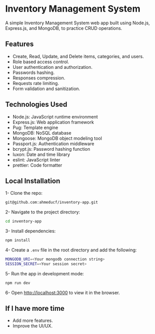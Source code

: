 # Inventory Management System

A simple Inventory Management System web app built using
Node.js, Express.js, and MongoDB, to practice CRUD operations.

## Features

- Create, Read, Update, and Delete items, categories, and users.
- Role based access control.
- User authentication and authorization.
- Passwords hashing.
- Responses compression.
- Requests rate limiting.
- Form validation and sanitization.

## Technologies Used

- Node.js: JavaScript runtime environment
- Express.js: Web application framework
- Pug: Template engine
- MongoDB: NoSQL database
- Mongoose: MongoDB object modeling tool
- Passport.js: Authentication middleware
- bcrypt.js: Password hashing function
- luxon: Date and time library
- eslint: JavaScript linter
- prettier: Code formatter

## Local Installation

1- Clone the repo:

```bash
git@github.com:ahmeducf/inventory-app.git
```

2- Navigate to the project directory:

```bash
cd inventory-app
```

3- Install dependencies:

```bash
npm install
```

4- Create a `.env` file in the root directory and add the following:

```bash
MONGODB_URI=<Your mongodb connection string>
SESSION_SECRET=<Your session secret>
```

5- Run the app in development mode:

```bash
npm run dev
```

6- Open [http://localhost:3000](http://localhost:3000) to view it in the browser.

## If I have more time

- Add more features.
- Improve the UI/UX.
